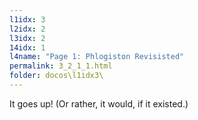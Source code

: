 ```yaml
---
l1idx: 3
l2idx: 2
l3idx: 2
14idx: 1
l4name: "Page 1: Phlogiston Revisisted"
permalink: 3_2_1_1.html
folder: docos\l1idx3\
---
```

It goes up!  (Or rather, it would, if it existed.)